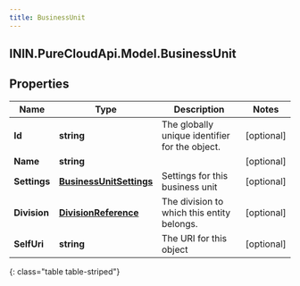 ```yaml
---
title: BusinessUnit
---
```

## ININ.PureCloudApi.Model.BusinessUnit

## Properties

|Name | Type | Description | Notes|
|------------ | ------------- | ------------- | -------------|
| **Id** | **string** | The globally unique identifier for the object. | [optional] |
| **Name** | **string** |  | [optional] |
| **Settings** | [**BusinessUnitSettings**](BusinessUnitSettings.html) | Settings for this business unit | [optional] |
| **Division** | [**DivisionReference**](DivisionReference.html) | The division to which this entity belongs. | [optional] |
| **SelfUri** | **string** | The URI for this object | [optional] |
{: class="table table-striped"}


